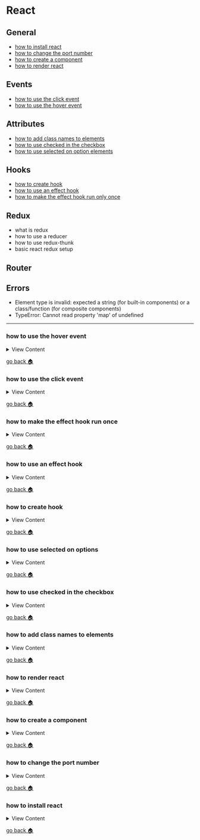 # React

## General
- [how to install react][i-react]
- [how to change the port number][change-port]
- [how to create a component][c-comp]
- [how to render react][react-render]

## Events
- [how to use the click event][click-event]
- [how to use the hover event][hover-event]

## Attributes
- [how to add class names to elements][class-dom]
- [how to use checked in the checkbox][checked]
- [how to use selected on option elements][selected]

## Hooks
- [how to create hook][create-hook]
- [how to use an effect hook][effect-hook]
- [how to make the effect hook run only once][hook-once]

## Redux
- what is redux
- how to use a reducer
- how to use redux-thunk
- basic react redux setup

## Router

## Errors
- Element type is invalid: expected a string (for built-in components) or a class/function (for composite components)
- TypeError: Cannot read property 'map' of undefined

[hover-event]:#how-to-use-the-hover-event
[click-event]:#how-to-use-the-click-event
[hook-once]:#how-to-make-the-effect-hook-run-once
[effect-hook]:#how-to-use-an-effect-hook
[create-hook]:#how-to-create-hook
[selected]:#how-to-use-selected-on-options
[checked]:#how-to-use-checked-in-the-checkbox
[class-dom]:#how-to-add-class-names-to-elements
[react-render]:#how-to-render-react
[c-comp]:#how-to-create-a-component
[home]:#react
[i-react]:#how-to-install-react
[change-port]:#how-to-change-the-port-number

---


### how to use the hover event

<details>
<summary>
View Content
</summary>

:link: **Reference**
- [reactjs - synthetic events](https://reactjs.org/docs/events.html)
---

:blue_book: **Summary:** In this example we are using  **react hooks** to create
a component( `HoverSection`) that will show how to use **onMouserOver** & **onMouseOut**
events. 

```js
import React, { Component, useState, useEffect } from 'react';
import './App.css';
import {Button,Card} from 'react-bootstrap';


const HoverSection = () => {

  const [hoverOn, setHoverOn] = useState(false),
        boxStyle ={ // this will be the inline style to the element #box-hover
           transition:"all 0.3s",
           height:"200px",
           width:"200px"
        };

  useEffect(() =>{
    let box = document.querySelector("#box-hover"); // grabs the element
    if(hoverOn){//checks if hoverOn is true

      // changes the class names that change background color of #box-hover when
      // it is being hovered over
      box.classList.replace("bg-danger", "bg-success");
    }else{//if hoverOn is false

      // this will check to see if #box-hover has the class bg-success, and if so
      // it will change it back to bg-danger
      if (box.classList.contains("bg-success")) box.classList.replace("bg-success","bg-danger")
    }
  },[hoverOn])

  return (
    <Card className="hover-section">
        <h2> Here is an example of hover </h2>
        // onMouseOver & onMouseOut changes the hoverOn value to true or false
        <div id="box-hover" onMouseOver={() => setHoverOn(true)}  onMouseOut={() => setHoverOn(false)} style={boxStyle} className="box bg-danger mx-auto my-4">
        </div>
    </Card>
  )
}


class App extends Component {


  render() {
    return (
      <div className="App">
        <div className="App-header">
          <h2>Basic Event Tutorial</h2>
        </div>
        <div className="container">
          <HoverSection/> // the hook component inside the container
        </div>
      </div>
    );
  }
}

export default App;
```

</details>

[go back :house:][home]



### how to use the click event

<details>
<summary>
View Content
</summary>

:link: **Reference**
- [reactjs](https://reactjs.org/docs/handling-events.html)
- [reactjs - synthetic events](https://reactjs.org/docs/events.html)
---

:blue_book: **Summary:** We are just creating a basic component that allows you
to click on a button and the value of count will go up by an increment of one.
There are several ways to do this


### 1st method

<details>
<summary>
Class based component
</summary>

```js
import React, { Component } from 'react';
import './App.css';
import Button from 'react-bootstrap/Button';

class App extends Component {

  constructor(){
    super()

    this.state = {count:0} // creating the count property
  }

  countIt = () => { // method that increases the counter

    this.setState({
      count:++this.count
    })

  }

  render() {
    return (
      <div className="App">
        <div className="App-header">
          <h2>Basic Event Tutorial</h2>
        </div>
        <div className="App-event">
          <p>  Click here to see something cool</p>
          // this is the button that will trigger the countIt method
          <Button variant="primary" onClick={this.countIt}>Click on this</Button>
        </div>
        <div className="result">
        {this.state.count}// this will show the changes of the number when clicking
        </div>
      </div>
    );
  }
}

export default App;

```

</details>

#### 2nd method

<details>
<summary>
Hook based component
</summary>


```js
import React, { Component, useState, useEffect } from 'react';
// import logo from './logo.svg';
import './App.css';
import Button from 'react-bootstrap/Button';


// this is a hooks based component
const ButtonEvent = () =>{

  const [counter,setCounter] = useState(0);

  useEffect(() => {
    //if the counter is only at 0 then dont run
    // the code below
    if(counter === 0)
    return;

    document.querySelector("div.result").innerHTML = `you clicked ${counter} times!`;
  },[counter])//useEffect checks to see if there were any changes made to counter
    // if there weren't then it doesn't run

  return (
    <div className="App-event">
      <p>  Click here to see something cool</p>
      // after every click the setCounter increases the amount to counter
      <Button variant="primary" onClick={() => setCounter(counter+1)}>Click on this</Button>
    </div>
  )
}

class App extends Component {


  render() {
    return (
      <div className="App">
        <div className="App-header">
          <h2>Basic Event Tutorial</h2>
        </div>
        <ButtonEvent/>// this is where I put the hook component
        <div className="result">
        </div>
      </div>
    );
  }
}

export default App;

```

</details>



</details>

[go back :house:][home]

### how to make the effect hook run once

<details>
<summary>
View Content
</summary>

**reference**
- [How to call loading function with React useEffect only once](https://stackoverflow.com/questions/53120972/how-to-call-loading-function-with-react-useeffect-only-once)

If the second parameter in useEffect is a blank array, then the function will only
update once

```js
const GetAnimals = () => {
  let url = "http://php.jforbes.site/ajax/ng-test.php",
     component;

  const [data , setData] = useState([]);

// If the second parameter is a empty array it will only run once
  useEffect(()=>{

       axios.get(url)
      .then(res =>{
        console.log(res)
        setData(res.data);
      })

  },[])

  if(data.length){
    component = data.map((elem )=>{
      return <AnimalBlock key={elem.id+"-"} id={elem.id} animal={elem.animal} sex={elem.sex} />
    })
  }else{
    component = <p>nothings here </p>
  }

  return component;
}

```

</details>

[go back :house:][home]



### how to use an effect hook

<details>
<summary>
View Content
</summary>

**reference**
- [react](https://reactjs.org/docs/hooks-effect.html)

```js
import React, { useState, useEffect } from 'react';

function Example() {
  const [count, setCount] = useState(0);

  // Similar to componentDidMount and componentDidUpdate:
  useEffect(() => {
    // Update the document title using the browser API
    document.title = `You clicked ${count} times`;
  });

  return (
    <div>
      <p>You clicked {count} times</p>
      <button onClick={() => setCount(count + 1)}>
        Click me
      </button>
    </div>
  );
}
```

</details>

[go back :house:][home]


### how to create hook

<details>
<summary>
View Content
</summary>

**reference**
- [react](https://reactjs.org/docs/hooks-intro.html)

**My definition:** Basically this is the new thing for react that is supposed to replace
class components. The **useState** method is supposed to replace the **state** property and **setState**
method that you will call in react to change a value and rerender the components to
the view.

**Things to remember**
- useState can accept a string, number, array, anything
- You have to add a default value in the useState, and it will be assigned to the first item in the array
- There's only two items you can put into the *useState* variable. The first one is supposed
to retain the value and the second one is supposed to change the value
- set the items like this [count, setCount], [fruit, setFruit], [animal, setAnimal], etc.

```js
import React, { useState } from 'react';

function Example() {
  // Declare a new state variable, which we'll call "count"
  const [count, setCount] = useState(0);

  return (
    <div>
      <p>You clicked {count} times</p>
      <button onClick={() => setCount(count + 1)}>
        Click me
      </button>
    </div>
  );
}
```

</details>

[go back :house:][home]



### how to use selected on options

<details>
<summary>
View Content
</summary>

**reference**
- [react](https://reactjs.org/docs/dom-elements.html)

use defaultValue on  the select element when outputting it for the first time

```js
const Option = () => {


  return(
    <div>
      <form>
       <div className="form-group col-2">

       // use defaultValue on  the select element
       <select defaultValue="blue">
         <option value="red"> red</option>
         <option value="blue" > blue</option>
         <option value="green"> green</option>
       </select>
       <div className="form-group">
         <input className="btn btn-primary" type="submit" name="submit"/>
       </div>

       </div>
      </form>

    </div>

  )
}
```

</details>

[go back :house:][home]


### how to use checked in the checkbox

<details>
<summary>
View Content
</summary>

**reference**
- [react](https://reactjs.org/docs/dom-elements.html)

```js

const Checks = () => {


  return(
    <div>
      <form>
       <div className="form-group row col-2 justify-content-between">

       // React recommends using defaultChecked for the initial value you want checked
       <p>red <br/> <input type="checkbox" value="red" defaultChecked/></p>
       <p>blue <br/><input type="checkbox" value="blue"/> </p>
       <p>green <br/><input type="checkbox" value="green"/> </p>
       </div>
       <div className="form-group">
         <input className="btn btn-primary" type="submit" name="submit"/>
       </div>


      </form>

    </div>

  )
}

```

</details>

[go back :house:][home]



### how to add class names to elements

<details>
<summary>
View Content
</summary>

**reference**
- [react](https://reactjs.org/docs/dom-elements.html)

In react you cannot add the regular class name into an element because it will
conflict the javascript keyword class that is used to create classes. Instead
you have to write className instead

```js
render(){
  return(
    <p className="big-paragraph"> this is a big paragraph</p>
  )
}


```

</details>

[go back :house:][home]


### how to render react

<details>
<summary>
View Content
</summary>

**reference**
- [reactjs](https://reactjs.org/docs/rendering-elements.html)

`ReactDOM.render(component, target element);`

```js
import React from 'react';
import ReactDOM from 'react-dom';
import App from './App';
import './index.css';

ReactDOM.render(
  <App />,
  document.getElementById('root')
);

```

</details>

[go back :house:][home]

### how to create a component

<details>
<summary>
View Content
</summary>

**reference**
- [reactjs](https://reactjs.org/docs/components-and-props.html)

#### With a class

```js
class Welcome extends React.Component {
  render() {
    return <h1>Hello, {this.props.name}</h1>;
  }
}
```


#### With a function

```js
function Welcome(props) {
  return <h1>Hello, {props.name}</h1>;
}
```

</details>

[go back :house:][home]


### how to change the port number

<details>
<summary>
View Content
</summary>

**reference**
- [Option to specify port when running the server?](https://github.com/facebook/create-react-app/issues/1083)

#### Method 1

create a `.env` file and add this in

```
PORT = 4000
```

</details>

[go back :house:][home]




### how to install react

<details>
<summary>
View Content
</summary>

**reference**
- [Create React App](https://reactjs.org/docs/create-a-new-react-app.html#create-react-app)

```
npx create-react-app my-app
cd my-app
npm start
```

</details>

[go back :house:][home]
